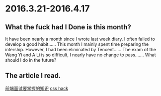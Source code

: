 # 2016.3.21-2016.4.17

## What the fuck had I  Done is this month?

It have been nearly a month since I wrote last week diary. I often failed to develop a good habit......
This month I mainly spent time preparing the intership. However, I had been eliminated by Tencent......
The exam of the Wang Yi and A Li is so difficult, I nearly have no change to pass.......
What should I do in the future?

## The article I read.
[前端面试要掌握的知识](http://clisvoi.blog.163.com/blog/static/2014980502014327104119515/)
[css hack](http://www.duitang.com/static/csshack.html)

